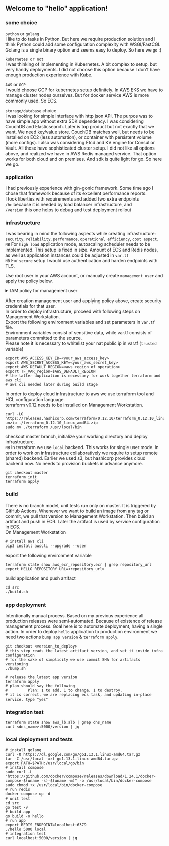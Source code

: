 ## Welcome to "hello" application!
### some choice
`python` or `golang`  
I like to do tasks in Python. But here we require production solution and I think Python could add some configuration complexity with WSGI/FastCGI. Golang is a single binary option and seems easy to deploy. So here we `go` :)  

`kubernetes or not`  
I was thinking of implementing in Kubernetes. A bit complex to setup, but very handy deployments. I did not choose this option because I don't have enough production experience with Kube.  

`AWS` or `GCP`  
I would choose GCP for kubernetes setup definitely. In AWS EKS we have to manage cluster nodes ourselves. But for docker service AWS is more commonly used. So ECS.  

`storage/database` choice  
I was looking for simple interface with http json API. The purpos was to have simple app without extra SDK dependency. I was considering CouchDB and Elasticsearch. Later is top product but not exactly that we want. We need key/value store. CouchDB matches well, but needs to be installed on EC2 (less automation), or container with persistent volume (more configs). I also was considering Etcd and KV engine for Consul or Vault. All those have sophisticated cluster setup. I did not like all options above, and realized we have in AWS Redis managed service. That option works for both cloud and on premises. And sdk is quite light for go. So here we go.  

### application
I had previously experience with gin-gonic framework. Some time ago I chose that framework because of its excellent performance reports.  
I took liberties with requirements and added two extra endpoints  
`/hc` because it is needed by load balancer infrastructure, and  
`/version` this one helps to debug and test deployment rollout  

### infrastructure
I was bearing in mind the following aspects while creating infrastructure: `security`, `reliability`, `performance`, `operational efficiency`, `cost aspect`.  
`NB` For `high load` application mode, autoscaling scheduler needs to be implemented. This setup is fixed in size. Amount of ECS and Redis nodes, as well as application instances could be adjusted in `var.tf`  
`NB` For `secure` setup I would use authentication and harden endpoints with TLS.  

Use root user in your AWS account, or manually create `management_user` and apply the policy below.
<details><summary>IAM policy for management user</summary>

```json
{
    "Version": "2012-10-17",
    "Statement": [
        {
            "Effect": "Allow",
            "Action": "iam:*",
            "Resource": [
                "arn:aws:iam::*:policy/*",
                "arn:aws:iam::*:user/*",
                "arn:aws:iam::*:group/*",
                "arn:aws:iam::*:role/*",
                "arn:aws:iam::*:instance-profile/*"
            ]
        },
        {
            "Effect": "Allow",
            "Action": [
                "ec2:*"
            ],
            "Resource": "*"
        },
        {
            "Effect": "Allow",
            "Action": [
                "autoscaling:*",
                "elasticloadbalancing:*"
            ],
            "Resource": "*"
        },
        {
            "Effect": "Allow",
            "Action": "ecs:*",
            "Resource": "*"
        },
        {
            "Effect": "Allow",
            "Action": "ecr:*",
            "Resource": "*"
        },
        {
            "Effect": "Allow",
            "Action": "elasticache:*",
            "Resource": "*"
        }
    ]
}
```

</details>

After creation management user and applying policy above, create security credentials for that user.  
In order to deploy infrastructure, proceed with following steps on Management Workstation.  
Export the following environment variables and set parameters in `var.tf` file.  
Environment variables consist of sensitive data, while var.tf consists of parameters committed to the source.  
Please note it is necessary to whitelist your nat public ip in var.tf (`trusted` variable)
```
export AWS_ACCESS_KEY_ID=<your_aws_access_key>
export AWS_SECRET_ACCESS_KEY=<your_aws_secret_key>
export AWS_DEFAULT_REGION=<aws_region_of_operation>
export TF_VAR_region=$AWS_DEFAULT_REGION
# the latter duplication is necessary for work together terraform and aws cli
# aws cli needed later during build stage
```
In order to deploy cloud infrastructure to aws we use terraform tool and HCL configuration language.  
terraform v0.12 needs to be installed on Management Workstation.  
```
curl -LO https://releases.hashicorp.com/terraform/0.12.10/terraform_0.12.10_linux_amd64.zip
unzip ./terraform_0.12.10_linux_amd64.zip
sudo mv ./terraform /usr/local/bin
```
checkout master branch, initialize your working directory and deploy infrastructure.  
`NB` In terraform we use `local` backend. This works for single user mode. In order to work on infrastructure collaboratively we require to setup remote (shared) backend. Earlier we used s3, but hashicorp provides cloud backend now. No needs to provision buckets in advance anymore.
```
git checkout master
terraform init
terraform apply
```

### build
There is no branch model, unit tests run only on master. It is triggered by GitHub Actions. Whenever we want to build an image from any tag or commit, we pull that version to Management Workstation.
Then build an artifact and push in ECR. Later the artifact is used by service configuration in ECS.  
On Management Workstation  
```
# install aws cli
pip3 install awscli --upgrade --user
```
export the following environment variable  
```
terraform state show aws_ecr_repository.ecr | grep repository_url
export HELLO_REPOSITORY_URL=<repository_url>
```
build application and push artifact  
```
cd src
./build.sh
```

### app deployment
Intentionally manual process. Based on my previous experience all production releases were semi-automated.
Because of existence of release management process.
Goal here is to automate deployment, having a single action.
In order to deploy `hello` application to production environment we need two actions `bump app version` & `terraform apply`.
```
git checkout <version_to_deploy>
# this step reads the latest artifact version, and set it inside infra configuration
# for the sake of simplicity we use commit SHA for artifacts versioning
./bump.sh

# release the latest app version
terraform apply
# plan should say the following
#         Plan: 1 to add, 1 to change, 1 to destroy.
# it is correct, we are replacing ecs task, and updating in-place service. type "yes"
```

### integration test
```
terraform state show aws_lb.alb | grep dns_name
curl <dns_name>:5000/version | jq
```

### local deployment and tests
```
# install golang
curl -O https://dl.google.com/go/go1.13.1.linux-amd64.tar.gz
tar -C /usr/local -xzf go1.13.1.linux-amd64.tar.gz
export PATH=$PATH:/usr/local/go/bin
# install compose
sudo curl -L "https://github.com/docker/compose/releases/download/1.24.1/docker-compose-$(uname -s)-$(uname -m)" -o /usr/local/bin/docker-compose
sudo chmod +x /usr/local/bin/docker-compose
# run redis
docker-compose up -d
# unit test
cd src
go test -v
# build app
go build -o hello
# run app
export REDIS_ENDPOINT=localhost:6379
./hello 5000 local
# integration test
curl localhost:5000/version | jq
```
